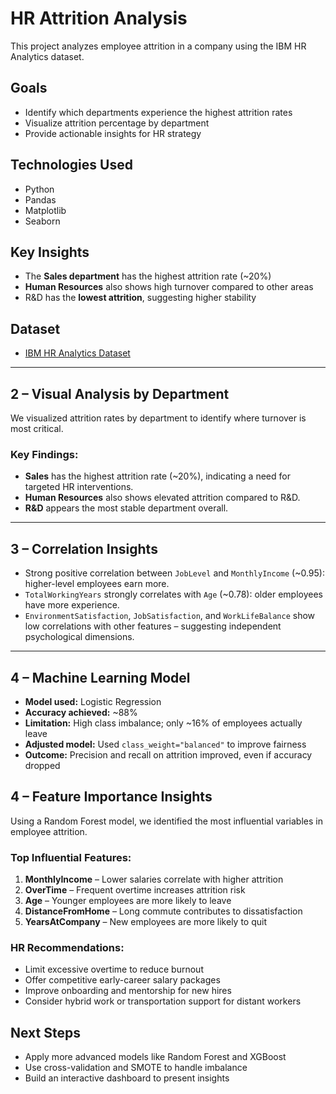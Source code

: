 # HR Attrition Analysis

This project analyzes employee attrition in a company using the IBM HR Analytics dataset.

##  Goals
- Identify which departments experience the highest attrition rates
- Visualize attrition percentage by department
- Provide actionable insights for HR strategy

##  Technologies Used
- Python
- Pandas
- Matplotlib
- Seaborn

##  Key Insights
- The **Sales department** has the highest attrition rate (~20%)
- **Human Resources** also shows high turnover compared to other areas
- R&D has the **lowest attrition**, suggesting higher stability

##  Dataset
- [IBM HR Analytics Dataset](https://www.kaggle.com/datasets/pavansubhasht/ibm-hr-analytics-attrition-dataset)

---

## 2 – Visual Analysis by Department

We visualized attrition rates by department to identify where turnover is most critical.

### Key Findings:
- **Sales** has the highest attrition rate (~20%), indicating a need for targeted HR interventions.
- **Human Resources** also shows elevated attrition compared to R&D.
- **R&D** appears the most stable department overall.

---

## 3 – Correlation Insights

- Strong positive correlation between `JobLevel` and `MonthlyIncome` (~0.95): higher-level employees earn more.
- `TotalWorkingYears` strongly correlates with `Age` (~0.78): older employees have more experience.
- `EnvironmentSatisfaction`, `JobSatisfaction`, and `WorkLifeBalance` show low correlations with other features – suggesting independent psychological dimensions.

---

## 4 – Machine Learning Model

- **Model used:** Logistic Regression
- **Accuracy achieved:** ~88%
- **Limitation:** High class imbalance; only ~16% of employees actually leave
- **Adjusted model:** Used `class_weight="balanced"` to improve fairness
- **Outcome:** Precision and recall on attrition improved, even if accuracy dropped



## 4 – Feature Importance Insights

Using a Random Forest model, we identified the most influential variables in employee attrition.

### Top Influential Features:
1. **MonthlyIncome** – Lower salaries correlate with higher attrition
2. **OverTime** – Frequent overtime increases attrition risk
3. **Age** – Younger employees are more likely to leave
4. **DistanceFromHome** – Long commute contributes to dissatisfaction
5. **YearsAtCompany** – New employees are more likely to quit

### HR Recommendations:
- Limit excessive overtime to reduce burnout
- Offer competitive early-career salary packages
- Improve onboarding and mentorship for new hires
- Consider hybrid work or transportation support for distant workers


## Next Steps

- Apply more advanced models like Random Forest and XGBoost
- Use cross-validation and SMOTE to handle imbalance
- Build an interactive dashboard to present insights